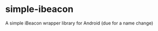 simple-ibeacon
==============

A simple iBeacon wrapper library for Android (due for a name change)
